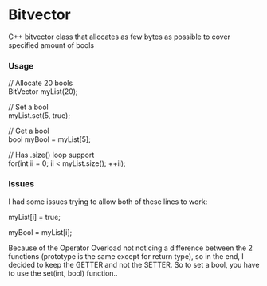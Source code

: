 # Bitvector
C++ bitvector class that allocates as few bytes as possible to cover specified amount of bools

### Usage
// Allocate 20 bools  
BitVector myList(20);

// Set a bool  
myList.set(5, true);

// Get a bool  
bool myBool = myList[5];

// Has .size() loop support  
for(int ii = 0; ii < myList.size(); ++ii);

### Issues

I had some issues trying to allow both of these lines to work:

myList[i] = true;

myBool = myList[i];

Because of the Operator Overload not noticing a difference between the 2 functions (prototype is the same except for return type), so in the end, I decided to keep the GETTER and not the SETTER. So to set a bool, you have to use the set(int, bool) function..